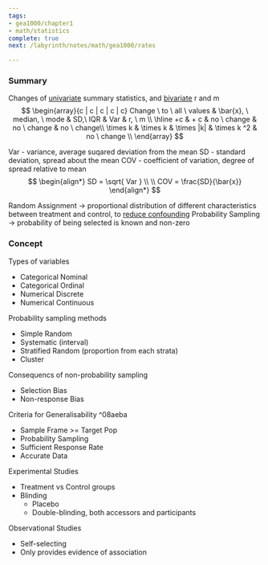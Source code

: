 ```yaml
---
tags:
- gea1000/chapter1
- math/statistics
complete: true
next: /labyrinth/notes/math/gea1000/rates

---
```

### Summary
Changes of [univariate](/labyrinth/notes/math/gea1000/univariate_analysis) summary statistics, and [bivariate](/labyrinth/notes/math/gea1000/bivariate_analysis) r and m 
$$
\begin{array}{c | c | c | c | c}
Change \ to \ all \ values & \bar{x}, \ median, \ mode & SD,\ IQR & Var & r, \ m \\
\hline
+c & + c & no \ change & no \ change & no \ change\\
\times k & \times k & \times |k| & \times k ^2 & no \ change \\
\end{array}
$$

Var - variance, average suqared deviation from the mean
SD - standard deviation, spread about the mean
COV - coefficient of variation, degree of spread relative to mean
$$
\begin{align*}
SD = \sqrt{ Var } \\
\\
COV = \frac{SD}{\bar{x}}
\end{align*}
$$

Random Assignment -> proportional distribution of different characteristics between treatment and control, to [reduce confounding](/labyrinth/notes/math/gea1000/confounders)
Probability Sampling -> probability of being selected is known and non-zero
### Concept
Types of variables
- Categorical Nominal
- Categorical Ordinal
- Numerical Discrete
- Numerical Continuous

Probability sampling methods
- Simple Random
- Systematic (interval)
- Stratified Random (proportion from each strata)
- Cluster

Consequencs of non-probability sampling
- Selection Bias
- Non-response Bias

Criteria for Generalisability ^08aeba
- Sample Frame >= Target Pop
- Probability Sampling
- Sufficient Response Rate
- Accurate Data

Experimental Studies
- Treatment vs Control groups
- Blinding
	- Placebo
	- Double-blinding, both accessors and participants

Observational Studies
- Self-selecting
- Only provides evidence of association